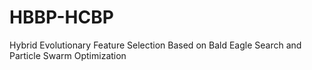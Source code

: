 # HBBP-HCBP

Hybrid Evolutionary Feature Selection Based on Bald Eagle Search and Particle Swarm Optimization
